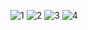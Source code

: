 ![1](https://user-images.githubusercontent.com/83465318/128545334-8772e66f-20d1-498d-9a3f-0574c7d3dcbe.png)
![2](https://user-images.githubusercontent.com/83465318/128545338-6633d495-894d-4bdd-86dc-ed47636155f0.png)
![3](https://user-images.githubusercontent.com/83465318/128545340-473b0b1f-e198-4f57-a6c5-9786bd967611.png)
![4](https://user-images.githubusercontent.com/83465318/128545339-99ce761d-9c95-4e0f-b2cf-260fb38e8179.png)

